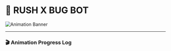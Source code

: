 # 🚀 RUSH X BUG BOT

![Animation Banner](https://files.catbox.moe/rl3d5z.jpg)

---

### 🎬 Animation Progress Log
